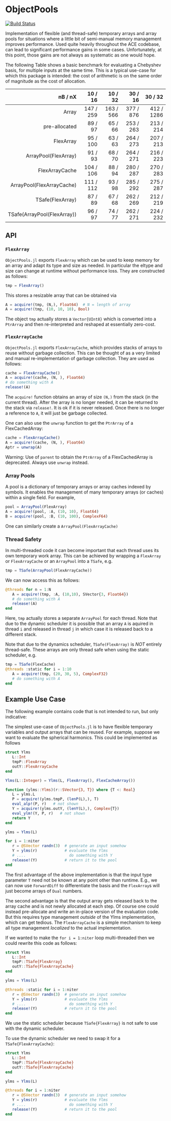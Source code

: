 # ObjectPools

<!-- [![Stable](https://img.shields.io/badge/docs-stable-blue.svg)](https://ACEsuit.github.io/ObjectPools.jl/stable/)
[![Dev](https://img.shields.io/badge/docs-dev-blue.svg)](https://ACEsuit.github.io/ObjectPools.jl/dev/) -->
[![Build Status](https://github.com/ACEsuit/ObjectPools.jl/actions/workflows/CI.yml/badge.svg?branch=main)](https://github.com/ACEsuit/ObjectPools.jl/actions/workflows/CI.yml?query=branch%3Amain)

Implementation of flexible (and thread-safe) temporary arrays and array pools for situations where a little bit of semi-manual memory management improves performance. Used quite heavily throughout the ACE codebase, can lead to significant performance gains in some cases. Unfortunately, at this point, those gains are not always as systematic as one would hope. 

The following Table shows a basic benchmark for evaluating a Chebyshev basis, for multiple inputs at the same time. This is a typical use-case for which this package is intended: the cost of arithmetic is on the same order of magnitude as the cost of allocation. 

<!-- Runtimes of Chebyshev Basis Evaluation in Batches -->
<table>
  <thead>
    <tr class = "header headerLastRow">
      <th style = "text-align: right;">nB / nX</th>
      <th style = "text-align: right;">10 / 16</th>
      <th style = "text-align: right;">10 / 32</th>
      <th style = "text-align: right;">30 / 16</th>
      <th style = "text-align: right;">30 / 32</th>
    </tr>
  </thead>
  <tbody>
    <tr>
      <td style = "text-align: right;">Array</td>
      <td style = "text-align: right;">147 / 259</td>
      <td style = "text-align: right;">163 / 566</td>
      <td style = "text-align: right;">377 / 876</td>
      <td style = "text-align: right;">412 / 1286</td>
    </tr>
    <tr>
      <td style = "text-align: right;">pre-allocated</td>
      <td style = "text-align: right;">89 / 97</td>
      <td style = "text-align: right;">65 / 66</td>
      <td style = "text-align: right;">253 / 263</td>
      <td style = "text-align: right;">213 / 214</td>
    </tr>
    <tr>
      <td style = "text-align: right;">FlexArray</td>
      <td style = "text-align: right;">95 / 100</td>
      <td style = "text-align: right;">63 / 63</td>
      <td style = "text-align: right;">264 / 273</td>
      <td style = "text-align: right;">207 / 213</td>
    </tr>
    <tr>
      <td style = "text-align: right;">ArrayPool(FlexArray)</td>
      <td style = "text-align: right;">91 / 93</td>
      <td style = "text-align: right;">68 / 70</td>
      <td style = "text-align: right;">264 / 271</td>
      <td style = "text-align: right;">216 / 223</td>
    </tr>
    <tr>
      <td style = "text-align: right;">FlexArrayCache</td>
      <td style = "text-align: right;">104 / 106</td>
      <td style = "text-align: right;">88 / 94</td>
      <td style = "text-align: right;">280 / 287</td>
      <td style = "text-align: right;">270 / 283</td>
    </tr>
    <tr>
      <td style = "text-align: right;">ArrayPool(FlexArrayCache)</td>
      <td style = "text-align: right;">111 / 112</td>
      <td style = "text-align: right;">93 / 98</td>
      <td style = "text-align: right;">285 / 292</td>
      <td style = "text-align: right;">275 / 287</td>
    </tr>
    <tr>
      <td style = "text-align: right;">TSafe(FlexArray)</td>
      <td style = "text-align: right;">87 / 89</td>
      <td style = "text-align: right;">67 / 68</td>
      <td style = "text-align: right;">262 / 269</td>
      <td style = "text-align: right;">212 / 219</td>
    </tr>
    <tr>
      <td style = "text-align: right;">TSafe(ArrayPool(FlexArray))</td>
      <td style = "text-align: right;">96 / 97</td>
      <td style = "text-align: right;">74 / 77</td>
      <td style = "text-align: right;">262 / 271</td>
      <td style = "text-align: right;">224 / 232</td>
    </tr>
  </tbody>
</table>

## API 
### `FlexArray`

`ObjectPools.jl` exports `FlexArray` which can be used to keep memory for an array and adapt its type and size as needed. In particular the eltype and size can change at runtime without performance loss. They are constructed as follows: 
```julia
tmp = FlexArray()
```
This stores a resizable array that can be obtained via 
```julia 
A = acquire!(tmp, (N,), Float64)  # N = length of array
A = acquire!(tmp, (10, 10, 10), Bool)
``` 
The object `tmp` actually stores a `Vector{UInt8}` which is converted into a `PtrArray` and then re-interpreted and reshaped at essentially zero-cost.

### `FlexArrayCache`

`ObjectPools.jl` exports `FlexArrayCache`, which provides stacks of arrays to reuse without garbage collection. This can be thought of as a very limited and manual re-implementation of garbage collection. They are used as follows: 
```julia
cache = FlexArrayCache()
A = acquire!(cache, (N, ), Float64)
# do something with A 
release!(A)
```
The `acquire!` function obtains an array of size `(N,)` from the stack (in the current thread). After the array is no longer needed, it can be returned to the stack via `release!`. It is ok if it is never released. Once there is no longer a reference to `A`, it will just be garbage collected. 

One can also use the `unwrap` function to get the `PtrArray` of a FlexCachedArray:
```julia
cache = FlexArrayCache()
A = acquire!(cache, (N, ), Float64)
Aptr = unwrap(A)
```

Warning: Use of `parent` to obtain the `PtrArray` of a FlexCachedArray is deprecated. Always use `unwrap` instead.

### Array Pools 

A pool is a dictionary of temporary arrays or array caches indexed by symbols. It enables the management of many temporary arrays (or caches) within a single field. For example, 
```julia 
pool = ArrayPool(FlexArray)
A = acquire!(pool, :A, (10, 10), Float64) 
B = acquire!(pool, :B, (10, 100), ComplexF64)
```
One can similarly create a `ArrayPool(FlexArrayCache)`

### Thread Safety 

In multi-threaded code it can become important that each thread uses its own temporary work array. This can be achieved by wrapping a `FlexArray` or `FlexArrayCache` or an `ArrayPool` into a `TSafe`, e.g. 
```julia 
tmp = TSafe(ArrayPool(FlexArrayCache))
```
We can now access this as follows: 
```julia
@threads for n = 1:N 
   A = acquire!(tmp, :A, (10,10), SVector{3, Float64}) 
   # do something with A 
   release!(A)
end 
```
Here, `tmp` actually stores a separate `ArrayPool` for each thread. Note that due to the dynamic scheduler it is possible that an array `A` is aquired in thread `i` and released in thread `j` in which case it is released back to a different stack. 

Note that due to the dynamics scheduler, `TSafe(FlexArray)` is *NOT* entirely thread-safe. These arrays are only thread safe when using the static scheduler, e.g. 
```julia 
tmp = TSafe(FlexCache)
@threads :static for i = 1:10
   A = acquire!(tmp, (20, 30, 5), ComplexF32) 
   # do something with A 
end
```


## Example Use Case

The following example contains code that is not intended to run, but only indicative:

The simplest use-case of `ObjectPools.jl` is to have flexible temporary variables and output arrays that can be reused. For example, suppose we want to evaluate the spherical harmonics. This could be implemented as follows

```julia 
struct Ylms
   L::Int 
   tmpP::FlexArray
   outY::FlexArrayCache
end

Ylms(L::Integer) = Ylms(L, FlexArray(), FlexCacheArray())

function (ylms::Ylms)(r::SVector{3, T}) where {T <: Real}
   L = ylms.L
   P = acquire!(ylms.tmpP, (lenP(L),), T)
   eval_alp!(P, r)   # not shown
   Y = acquire!(ylms.outY, (lenY(L),), Complex{T})
   eval_ylm!(Y, P, r)   # not shown
   return Y 
end

ylms = Ylms(L)

for i = 1:niter
   r = @SVector randn(3)  # generate an input somehow 
   Y = ylms(r)            # evaluate the Ylms 
   # ....                   do something with Y 
   release!(Y)            # return it to the pool
end 
```

The first advantage of the above implementation is that the input type parameter `T` need not be known at any point other than runtime. E.g., we can now use `ForwardDiff` to differentiate the basis and the `FlexArray`s will just become arrays of `Dual` numbers. 

The second advantage is that the output array gets released back to the array cache and is not newly allocated at each step. Of course one could instead pre-allocate and write an in-place version of the evaluation code. But this requires type management *outside* of the Ylms implementation, which can get tedious. The `FlexArrayCache` is a simple mechanism to keep all type management *localized* to the actual implementation.

If we wanted to make the `for i = 1:niter` loop multi-threaded then we could rewrite this code as follows: 
```julia 
struct Ylms
   L::Int 
   tmpP::TSafe{FlexArray}
   outY::TSafe{FlexArrayCache}
end

ylms = Ylms(L)

@threads :static for i = 1:niter
   r = @SVector randn(3)  # generate an input somehow 
   Y = ylms(r)            # evaluate the Ylms 
   # ....                   do something with Y 
   release!(Y)            # return it to the pool
end 
```
We use the static scheduler because `TSafe{FlexArray}` is not safe to use with the dynamic scheduler. 

To use the dynamic scheduler we need to swap it for a `TSafe{FlexArrayCache}`: 
```julia 
struct Ylms
   L::Int 
   tmpP::TSafe{FlexArrayCache}
   outY::TSafe{FlexArrayCache}
end

ylms = Ylms(L)

@threads for i = 1:niter
   r = @SVector randn(3)  # generate an input somehow 
   Y = ylms(r)            # evaluate the Ylms 
   # ....                   do something with Y 
   release!(Y)            # return it to the pool
end 
```



